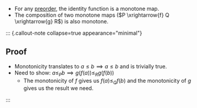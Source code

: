 - For any [preorder](/docs/math/defs/preorder.qmd), the identity function is a monotone map.
- The composition of two monotone maps ($P \xrightarrow{f} Q \xrightarrow{g} R$) 
  is also monotone.

::: {.callout-note collapse=true appearance="minimal"}
## Proof
-  Monotonicity translates to $a \leq b \implies a \leq b$ and is trivially true.
- Need to show: $a \leq_P b \implies g(f(a)) \leq_R g(f(b))$
    - The monotonicity of $f$ gives us $f(a) \leq_Q f(b)$ and the monotonicity 
      of $g$ gives us the result we need.

:::